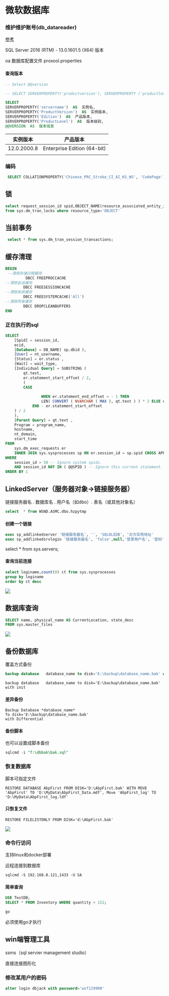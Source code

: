# 微软数据库

### 维护维护账号(db_datareader)

[参考](https://developer.aliyun.com/article/868429)

SQL Server 2016 (RTM) - 13.0.1601.5 (X64)    版本

oa 数据库配置文件 proxool.properties

#### 查询版本



```sql
-- Select @@version

-- SELECT SERVERPROPERTY('productversion'), SERVERPROPERTY ('productlevel'),SERVERPROPERTY ('edition')

SELECT 
SERVERPROPERTY('servername')  AS  实例名,  
SERVERPROPERTY('ProductVersion')  AS  实例版本,  
SERVERPROPERTY('Edition')  AS  产品版本,  
SERVERPROPERTY('ProductLevel')  AS  版本级别,  
@@VERSION  AS  版本信息   
```


| 实例版本    | 产品版本                    |
| ----------- | --------------------------- |
| 12.0.2000.8 | Enterprise Edition (64-bit) |
|             |                             |

### 编码

```sql
 SELECT COLLATIONPROPERTY('Chinese_PRC_Stroke_CI_AI_KS_WS', 'CodePage');-- 936
```



## 锁

```sql
select request_session_id spid,OBJECT_NAME(resource_associated_entity_id) tableName 
from sys.dm_tran_locks where resource_type='OBJECT'	
```

## 当前事务

```sql
 select * from sys.dm_tran_session_transactions;
```



## 缓存清理

```sql
BEGIN
 --清除存储过程缓存
         DBCC FREEPROCCACHE 
--清除会话缓存  
        DBCC FREESESSIONCACHE 
--清除系统缓存  
        DBCC FREESYSTEMCACHE('All')
--清除所有缓存  
        DBCC DROPCLEANBUFFERS  
END
```

### 正在执行的sql

```sql
SELECT
    [Spid] = session_id,
    ecid,
    [Database] = DB_NAME( sp.dbid ),
    [User] = nt_username,
    [Status] = er.status ,
    [Wait] = wait_type,
    [Individual Query] = SUBSTRING (
        qt.text,
        er.statement_start_offset / 2,
        (
        CASE
                
                WHEN er.statement_end_offset = - 1 THEN
                LEN( CONVERT ( NVARCHAR ( MAX ), qt.text ) ) * 2 ELSE er.statement_end_offset
            END - er.statement_start_offset
    ) / 2
    ),
    [Parent Query] = qt.text ,
    Program = program_name,
    hostname,
    nt_domain,
    start_time
FROM
    sys.dm_exec_requests er
    INNER JOIN sys.sysprocesses sp ON er.session_id = sp.spid CROSS APPLY sys.dm_exec_sql_text ( er.sql_handle ) AS qt
WHERE
    session_id > 50 -- Ignore system spids.
    AND session_id NOT IN ( @@SPID ) -- Ignore this current statement.
ORDER BY 1 
```



## LinkedServer（服务器对象->链接服务器）

链接服务器名 . 数据库名 . 用户名（如dbo）. 表名（或其他对象名）

```sql
select  * from WSND.ASMC.dbo.hzpytmp
```

#### 创建一个链接

```sql
exec sp_addlinkedserver '链接服务器名', '', 'SQLOLEDB', '对方实例地址'
exec sp_addlinkedsrvlogin '链接服务器名', 'false',null,'登录用户名', '密码'
```

select * from sys.servers;



#### 查询当前连接

```sql
select loginame,count(0) ct from sys.sysprocesses
group by loginame
order by ct desc
```

![](./imgs/db/db-02.png)

## 数据库查询

```sql
SELECT name, physical_name AS CurrentLocation, state_desc  
FROM sys.master_files 
```

![](./imgs/db/db-01.png)

## 备份数据库

覆盖方式备份

```sql
backup database   database_name to disk='E:\backup\database_name.bak' with init
```



```mssql
backup database   database_name to disk='E:\backup\database_name.bak' with init
```

#### 差异备份

```mssql
Backup Database *database_name* 
To disk='E:\backup\database_name.bak'
with Differential
```



#### 备份脚本

也可以设置成脚本备份

```sql
sqlcmd -i "f:\dbbak\bak.sql"
```



### 恢复数据库

脚本可指定文件

```mssql
RESTORE DATABASE AbpFirst FROM DISK='D:\AbpFirst.bak' WITH MOVE 'AbpFirst' TO 'D:\MyData\AbpFirst_Data.mdf', Move 'AbpFirst_log' TO 'D:\MyData\AbpFirst_log.ldf'
```

#### 只恢复文件

```mssql
RESTORE FILELISTONLY FROM DISK='d:\AbpFirst.bak'	
```

![](./imgs/db/数据备份7.png)







### 命令行访问

支持linux和docker部署

远程连接到数据库

```
sqlcmd -S 192.168.0.121,1433 -U SA 
```



#### 简单查询

```sql
USE TestDB;
SELECT * FROM Inventory WHERE quantity > 152;

go

```

必须使用go才执行

 



## win端管理工具

ssms（sql servier management studio）

直接连接图形化

 



### 修改某用户的密码

```sql
alter login dbjack with password='wsf119900'
```







